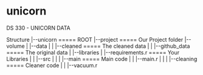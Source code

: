# unicorn
DS 330 - UNICORN DATA

Structure
|--unicorn                         ===== ROOT
  |--project                            ===== Our Project folder
    |--volume
    |   |--data
    |   |   |--cleaned                  ===== The cleaned data
    |   |   |--github_data              ===== The original data
    |
    |--libraries
    |   |--requirements.r               ===== Your Libraries
    |
    |
    |--src
    |   |
    |   |--main                         ===== Main code
    |   |   |--main.r
    |   |
    |   |--cleaning                     ===== Cleaner code
    |   |   |--vacuum.r
